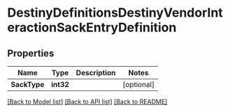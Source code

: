 # DestinyDefinitionsDestinyVendorInteractionSackEntryDefinition

## Properties
Name | Type | Description | Notes
------------ | ------------- | ------------- | -------------
**SackType** | **int32** |  | [optional] 

[[Back to Model list]](../README.md#documentation-for-models) [[Back to API list]](../README.md#documentation-for-api-endpoints) [[Back to README]](../README.md)



